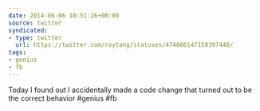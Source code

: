 ```yaml
---
date: 2014-06-06 10:51:26+00:00
source: twitter
syndicated:
- type: twitter
  url: https://twitter.com/roytang/statuses/474866147150397440/
tags:
- genius
- fb
---
```


Today I found out I accidentally made a code change that turned out to be the correct behavior #genius #fb